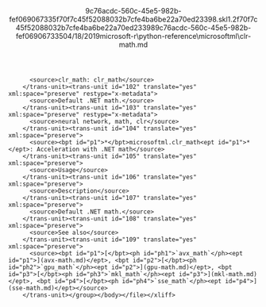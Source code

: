 <?xml version="1.0"?><xliff version="1.2" xmlns="urn:oasis:names:tc:xliff:document:1.2" xmlns:xsi="http://www.w3.org/2001/XMLSchema-instance" xsi:schemaLocation="urn:oasis:names:tc:xliff:document:1.2 xliff-core-1.2-transitional.xsd"><file datatype="xml" original="clr-math.md" source-language="en-US" target-language="en-US"><header><tool tool-id="mdxliff" tool-name="mdxliff" tool-version="1.0-d1654b2" tool-company="Microsoft" /><xliffext:skl_file_name xmlns:xliffext="urn:microsoft:content:schema:xliffextensions">9c76acdc-560c-45e5-982b-fef069067335f70f7c45f52088032b7cfe4ba6be22a70ed23398.skl</xliffext:skl_file_name><xliffext:version xmlns:xliffext="urn:microsoft:content:schema:xliffextensions">1.2</xliffext:version><xliffext:ms.openlocfilehash xmlns:xliffext="urn:microsoft:content:schema:xliffextensions">f70f7c45f52088032b7cfe4ba6be22a70ed23398</xliffext:ms.openlocfilehash><xliffext:ms.sourcegitcommit xmlns:xliffext="urn:microsoft:content:schema:xliffextensions">9c76acdc-560c-45e5-982b-fef069067335</xliffext:ms.sourcegitcommit><xliffext:ms.lasthandoff xmlns:xliffext="urn:microsoft:content:schema:xliffextensions">04/18/2019</xliffext:ms.lasthandoff><xliffext:ms.openlocfilepath xmlns:xliffext="urn:microsoft:content:schema:xliffextensions">microsoft-r\python-reference\microsoftml\clr-math.md</xliffext:ms.openlocfilepath></header><body><group id="content" extype="content"><trans-unit id="101" translate="yes" xml:space="preserve" restype="x-metadata">
          <source>clr_math: clr_math</source>
        </trans-unit><trans-unit id="102" translate="yes" xml:space="preserve" restype="x-metadata">
          <source>Default .NET math.</source>
        </trans-unit><trans-unit id="103" translate="yes" xml:space="preserve" restype="x-metadata">
          <source>neural network, math, clr</source>
        </trans-unit><trans-unit id="104" translate="yes" xml:space="preserve">
          <source><bpt id="p1">*</bpt>microsoftml.clr_math<ept id="p1">*</ept>: Acceleration with .NET math</source>
        </trans-unit><trans-unit id="105" translate="yes" xml:space="preserve">
          <source>Usage</source>
        </trans-unit><trans-unit id="106" translate="yes" xml:space="preserve">
          <source>Description</source>
        </trans-unit><trans-unit id="107" translate="yes" xml:space="preserve">
          <source>Default .NET math.</source>
        </trans-unit><trans-unit id="108" translate="yes" xml:space="preserve">
          <source>See also</source>
        </trans-unit><trans-unit id="109" translate="yes" xml:space="preserve">
          <source><bpt id="p1">[</bpt><ph id="ph1">`avx_math`</ph><ept id="p1">](avx-math.md)</ept>, <bpt id="p2">[</bpt><ph id="ph2">`gpu_math`</ph><ept id="p2">](gpu-math.md)</ept>, <bpt id="p3">[</bpt><ph id="ph3">`mkl_math`</ph><ept id="p3">](mkl-math.md)</ept>, <bpt id="p4">[</bpt><ph id="ph4">`sse_math`</ph><ept id="p4">](sse-math.md)</ept></source>
        </trans-unit></group></body></file></xliff>